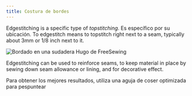 ```yaml
---
title: Costura de bordes
---
```


Edgestitching is a specific type of _topstitching_. Es específico por su ubicación. To edgestitch means to topstitch right next to a seam, typically about 3mm or 1/8 inch next to it.

![Bordado en una sudadera Hugo de FreeSewing](edgestitching.jpg)

Edgestitching can be used to reinforce seams, to keep material in place by sewing down seam allowance or lining, and for decorative effect.

<Tip>

Para obtener los mejores resultados, utiliza una aguja de coser optimizada para pespuntear

</Tip>
